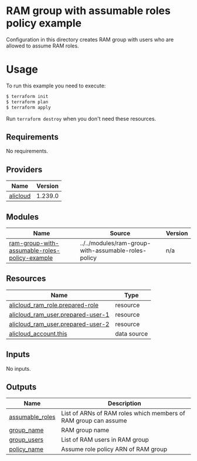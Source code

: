 # RAM group with assumable roles policy example

Configuration in this directory creates RAM group with users who are allowed to assume RAM roles.


# Usage

To run this example you need to execute:

```bash
$ terraform init
$ terraform plan
$ terraform apply
```

Run `terraform destroy` when you don't need these resources.

<!-- 在根目录下运行命令 `terraform-docs markdown . --output-file "./README.md"`，可将所有信息自动填充 -->
<!-- BEGIN_TF_DOCS -->
## Requirements

No requirements.

## Providers

| Name | Version |
|------|---------|
| <a name="provider_alicloud"></a> [alicloud](#provider\_alicloud) | 1.239.0 |

## Modules

| Name | Source | Version |
|------|--------|---------|
| <a name="module_ram-group-with-assumable-roles-policy-example"></a> [ram-group-with-assumable-roles-policy-example](#module\_ram-group-with-assumable-roles-policy-example) | ../../modules/ram-group-with-assumable-roles-policy | n/a |

## Resources

| Name | Type |
|------|------|
| [alicloud_ram_role.prepared-role](https://registry.terraform.io/providers/hashicorp/alicloud/latest/docs/resources/ram_role) | resource |
| [alicloud_ram_user.prepared-user-1](https://registry.terraform.io/providers/hashicorp/alicloud/latest/docs/resources/ram_user) | resource |
| [alicloud_ram_user.prepared-user-2](https://registry.terraform.io/providers/hashicorp/alicloud/latest/docs/resources/ram_user) | resource |
| [alicloud_account.this](https://registry.terraform.io/providers/hashicorp/alicloud/latest/docs/data-sources/account) | data source |

## Inputs

No inputs.

## Outputs

| Name | Description |
|------|-------------|
| <a name="output_assumable_roles"></a> [assumable\_roles](#output\_assumable\_roles) | List of ARNs of RAM roles which members of RAM group can assume |
| <a name="output_group_name"></a> [group\_name](#output\_group\_name) | RAM group name |
| <a name="output_group_users"></a> [group\_users](#output\_group\_users) | List of RAM users in RAM group |
| <a name="output_policy_name"></a> [policy\_name](#output\_policy\_name) | Assume role policy ARN of RAM group |
<!-- END_TF_DOCS -->
